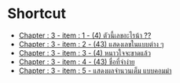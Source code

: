 # Shortcut

 - [Chapter : 3 - item : 1 - (4) ตัวนี้เลขอะไรน้า ??][no1]
 - [Chapter : 3 - item : 2 - (43) แสดงเลขในแบบต่าง ๆ][no2]
 - [Chapter : 3 - item : 3 - (4) หนาวใจจะขาดแล้ว][no3]
 - [Chapter : 3 - item : 4 - (43) ชื่อที่จำง่าย][no4]
 - [Chapter : 3 - item : 5 - แสดงผลจำนวนเต็ม แบบคอมม่า][no5]


[no1]: ./01.md
[no2]: ./02.md
[no3]: ./03.md
[no4]: ./04.md
[no5]: ./05.md
